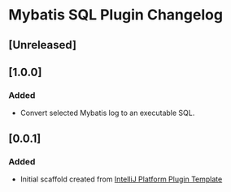 <!-- Keep a Changelog guide -> https://keepachangelog.com -->

# Mybatis SQL Plugin Changelog

## [Unreleased]
## [1.0.0]
### Added
- Convert selected Mybatis log to an executable SQL.
## [0.0.1]
### Added
- Initial scaffold created from [IntelliJ Platform Plugin Template](https://github.com/JetBrains/intellij-platform-plugin-template)
